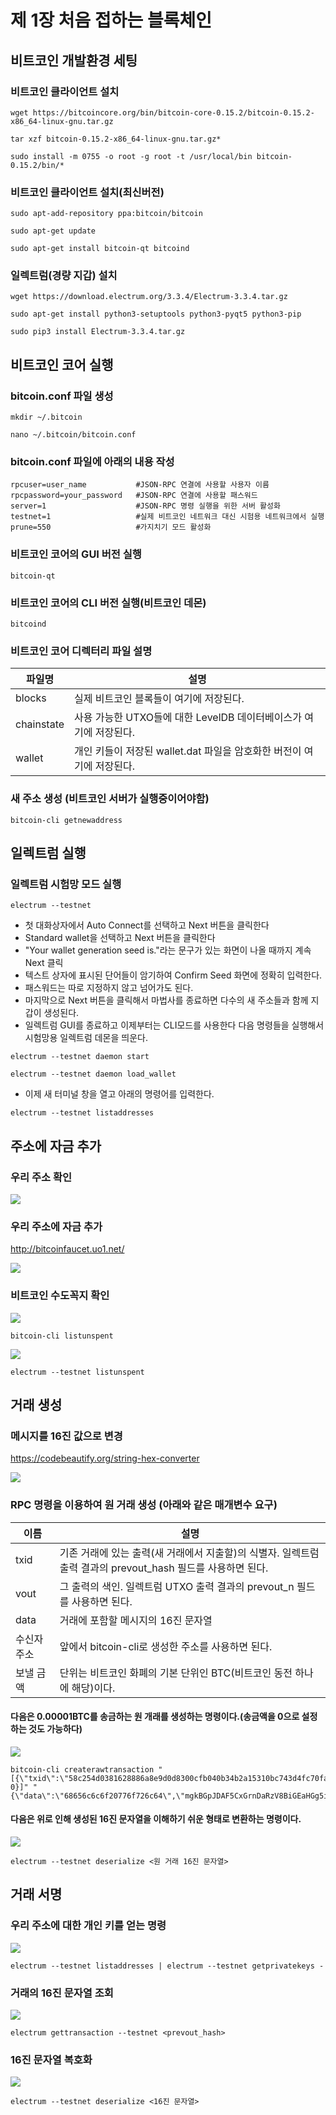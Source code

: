 # 제 1장 처음 접하는 블록체인
## 비트코인 개발환경 세팅
### 비트코인 클라이언트 설치
```
wget https://bitcoincore.org/bin/bitcoin-core-0.15.2/bitcoin-0.15.2-x86_64-linux-gnu.tar.gz
```
```
tar xzf bitcoin-0.15.2-x86_64-linux-gnu.tar.gz*
```
```
sudo install -m 0755 -o root -g root -t /usr/local/bin bitcoin-0.15.2/bin/*
```

### 비트코인 클라이언트 설치(최신버전)
```
sudo apt-add-repository ppa:bitcoin/bitcoin
```
```
sudo apt-get update
```
```
sudo apt-get install bitcoin-qt bitcoind
```

### 일렉트럼(경량 지갑) 설치
```
wget https://download.electrum.org/3.3.4/Electrum-3.3.4.tar.gz
```
```
sudo apt-get install python3-setuptools python3-pyqt5 python3-pip
```
```
sudo pip3 install Electrum-3.3.4.tar.gz
```

## 비트코인 코어 실행
### bitcoin.conf 파일 생성
```
mkdir ~/.bitcoin
```
```
nano ~/.bitcoin/bitcoin.conf
```
### bitcoin.conf 파일에 아래의 내용 작성
```
rpcuser=user_name           #JSON-RPC 연결에 사용할 사용자 이름
rpcpassword=your_password   #JSON-RPC 연결에 사용할 패스워드
server=1                    #JSON-RPC 명령 실행을 위한 서버 활성화
testnet=1                   #실제 비트코인 네트워크 대신 시험용 네트워크에서 실행
prune=550                   #가지치기 모드 활성화
```
### 비트코인 코어의 GUI 버전 실행
```
bitcoin-qt
```
### 비트코인 코어의 CLI 버전 실행(비트코인 데몬)
```
bitcoind
```
### 비트코인 코어 디렉터리 파일 설명
| 파일명     | 설명                                                                  |
| ---------- | --------------------------------------------------------------------- |
| blocks     | 실제 비트코인 블록들이 여기에 저장된다.                               |
| chainstate | 사용 가능한 UTXO들에 대한 LevelDB 데이터베이스가 여기에 저장된다.     |
| wallet     | 개인 키들이 저장된 wallet.dat 파일을 암호화한 버전이 여기에 저장된다. |

### 새 주소 생성 (비트코인 서버가 실행중이어야함)
```
bitcoin-cli getnewaddress
```
## 일렉트럼 실행
### 일렉트럼 시험망 모드 실행
```
electrum --testnet
```
- 첫 대화상자에서 Auto Connect를 선택하고 Next 버튼을 클릭한다
- Standard wallet을 선택하고 Next 버튼을 클릭한다
- "Your wallet generation seed is."라는 문구가 있는 화면이 나올 때까지 계속 Next 클릭
- 텍스트 상자에 표시된 단어들이 암기하여 Confirm Seed 화면에 정확히 입력한다.
- 패스워드는 따로 지정하지 않고 넘어가도 된다.
- 마지막으로 Next 버튼을 클릭해서 마법사를 종료하면 다수의 새 주소들과 함께 지갑이 생성된다.
- 일렉트럼 GUI를 종료하고 이제부터는 CLI모드를 사용한다 다음 명령들을 실행해서 시험망용 일렉트럼 데몬을 띄운다.
```
electrum --testnet daemon start
```
```
electrum --testnet daemon load_wallet
```
- 이제 새 터미널 창을 열고 아래의 명령어를 입력한다.
```
electrum --testnet listaddresses
```
## 주소에 자금 추가
### 우리 주소 확인
<img src="./images/receiving_address.png"/>

### 우리 주소에 자금 추가
http://bitcoinfaucet.uo1.net/

<img src="./images/bitcoin_faucet.png" />

### 비트코인 수도꼭지 확인
<img src="./images/bitcoin_listunspent.png"/>

```
bitcoin-cli listunspent
```
<img src="./images/listunspent.png"/>

```
electrum --testnet listunspent
```

## 거래 생성
### 메시지를 16진 값으로 변경
https://codebeautify.org/string-hex-converter

<img src="./images/string_to_hex.png">

### RPC 명령을 이용하여 원 거래 생성 (아래와 같은 매개변수 요구)
| 이름        | 설명                                                                                                        |
| ----------- | ----------------------------------------------------------------------------------------------------------- |
| txid        | 기존 거래에 있는 출력(새 거래에서 지출할)의 식별자. 일렉트럼 출력 결과의 prevout_hash 필드를 사용하면 된다. |
| vout        | 그 출력의 색인. 일렉트럼 UTXO 출력 결과의 prevout_n 필드를 사용하면 된다.                                   |
| data        | 거래에 포함할 메시지의 16진 문자열                                                                          |
| 수신자 주소 | 앞에서 bitcoin-cli로 생성한 주소를 사용하면 된다.                                                           |
| 보낼 금액   | 단위는 비트코인 화폐의 기본 단위인 BTC(비트코인 동전 하나에 해당)이다.                                      |

#### 다음은 0.00001BTC를 송금하는 원 개래를 생성하는 명령이다.(송금액을 0으로 설정하는 것도 가능하다)
<img src="./images/createrawtransaction.png"/>

```
bitcoin-cli createrawtransaction "[{\"txid\":\"58c254d0381628886a8e9d0d8300cfb040b34b2a15310bc743d4fc70fa408742\",\"vout\": 0}]" "{\"data\":\"68656c6c6f20776f726c64\",\"mgkBGpJDAF5CxGrnDaRzV8BiGEaHGg5ifs\":0.00001}"
```

#### 다음은 위로 인해 생성된 16진 문자열을 이해하기 쉬운 형태로 변환하는 명령이다.
<img src="./images/deserialize.png"/>

```
electrum --testnet deserialize <원 거래 16진 문자열>
```

## 거래 서명
### 우리 주소에 대한 개인 키를 얻는 명령
<img src="./images/getprivatekeys.png" />

```
electrum --testnet listaddresses | electrum --testnet getprivatekeys -
```

### 거래의 16진 문자열 조회
<img src="./images/gettransaction.png" />

```
electrum gettransaction --testnet <prevout_hash>
```

### 16진 문자열 복호화
<img src="./images/scriptPubKey.png" />

```
electrum --testnet deserialize <16진 문자열>
```
